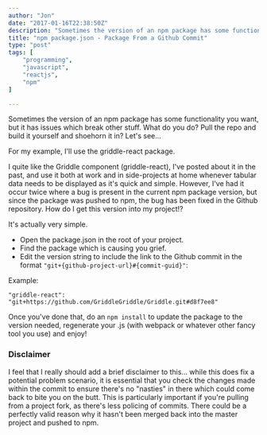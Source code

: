 ```yaml
---
author: "Jon"
date: "2017-01-16T22:38:50Z"
description: "Sometimes the version of an npm package has some functionality you want, but it has issues which break other stuff. What do you do? Pull the repo and build it yourself and shoehorn it in?"
title: "npm package.json - Package From a Github Commit"
type: "post"
tags: [
	"programming",
	"javascript",
	"reactjs",
	"npm"
]

---
```


Sometimes the version of an npm package has some functionality you want, but it has issues which break other stuff. What do you do? Pull the repo and build it yourself and shoehorn it in? Let's see...

For my example, I'll use the griddle-react package.

I quite like the Griddle component (griddle-react), I've posted about it in the past, and use it both at work and in side-projects at home whenever tabular data needs to be displayed as it's quick and simple. However, I've had it occur twice where a bug is present in the current npm package version, but since the package was pushed to npm, the bug has been fixed in the Github repository. How do I get this version into my project!?

It's actually very simple.

* Open the package.json in the root of your project.
* Find the package which is causing you grief.
* Edit the version string to include the link to the Github commit in the format `"git+{github-project-url}#{commit-guid}"`:

Example:

	"griddle-react": "git+https://github.com/GriddleGriddle/Griddle.git#d8f7ee8"

Once you've done that, do an `npm install` to update the package to the version needed, regenerate your .js (with webpack or whatever other fancy tool you use) and enjoy!

### Disclaimer
I feel that I really should add a brief disclaimer to this... while this does fix a potential problem scenario, it is essential that you check the changes made within the commit to ensure there's no "nasties" in there which could come back to bite you on the butt. This is particularly important if you're pulling from a project fork, as there's less policing of commits. There could be a perfectly valid reason why it hasn't been merged back into the master project and pushed to npm.
